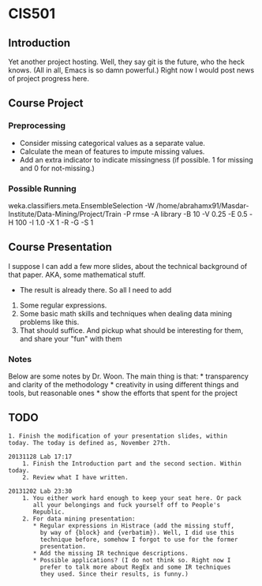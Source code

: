 CIS501
======

## Introduction ##
Yet another project hosting. Well, they say git is the future, who the
heck knows. (All in all, Emacs is so damn powerful.)
Right now I would post news of project progress here.

## Course Project ##

### Preprocessing ###
* Consider missing categorical values as a separate value.
* Calculate the mean of features to impute missing values.
* Add an extra indicator to indicate missingness (if possible. 1 for
  missing and 0 for not-missing.)

### Possible Running ###
weka.classifiers.meta.EnsembleSelection -W /home/abrahamx91/Masdar-Institute/Data-Mining/Project/Train -P rmse -A library -B 10 -V 0.25 -E 0.5 -H 100 -I 1.0 -X 1 -R -G -S 1

## Course Presentation ##
I suppose I can add a few more slides, about the technical background
of that paper. AKA, some mathematical stuff.

* The result is already there. So all I need to add
1. Some regular expressions.
2. Some basic math skills and techniques when dealing data mining
problems like this.
3. That should suffice. And pickup what should be interesting for
them, and share your "fun" with them

### Notes ###
Below are some notes by Dr. Woon.
The main thing is that:
    * transparency and clarity of the methodology
    * creativity in using different things and tools, but reasonable ones
    * show the efforts that spent for the project


## TODO ##
    1. Finish the modification of your presentation slides, within
    today. The today is defined as, November 27th.

    20131128 Lab 17:17
        1. Finish the Introduction part and the second section. Within today.
        2. Review what I have written.

    20131202 Lab 23:30
        1. You either work hard enough to keep your seat here. Or pack
           all your belongings and fuck yourself off to People's
           Republic.
        2. For data mining presentation:
           * Regular expressions in Histrace (add the missing stuff,
             by way of {block} and {verbatim}). Well, I did use this
             technique before, somehow I forgot to use for the former
             presentation.
           * Add the missing IR technique descriptions.
           * Possible applications? (I do not think so. Right now I
             prefer to talk more about RegEx and some IR techniques
             they used. Since their results, is funny.)




